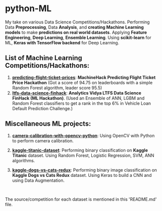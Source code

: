 # python-ML 
My take on various Data Science Competitions/Hackathons. Performing Data **Preprocessing**, Data **Analysis**, and **creating Machine Learning models** to make **predictions on real world datasets**. Applying **Feature Engineering**, **Deep Learning**, **Ensemble Learning**.
Using **scikit-learn** for ML, **Keras with TensorFlow backend** for Deep Learning.

## List of Machine Learning Competitions/Hackathons:
1) [**predicting-flight-ticket-prices**](https://github.com/mohitr7/python-ML/tree/master/predicting-flight-ticket-prices): **MachineHack Predicting Flight Ticket Price Hackathon** (Got a score of 94.75 on leaderboards with a simple Random Forest algorithm, leader score 95.5) 
2) [**ltfs-data-science-finhack**](https://github.com/mohitr7/python-ML/tree/master/ltfs-data-science-finhack): **Analytics Vidya LTFS Data Science FinHack (ML Hackathon)**. (Used an Ensemble of ANN, LGBM and Random Forest classifiers to get a rank in the top 6% in Vehicle Loan Default Prediction Challenge.)



## Miscellaneous ML projects:
1) [**camera-calibration-with-opencv-python**](https://github.com/mohitr7/python-ML/tree/master/camera-calibration-with-opencv-python): Using OpenCV with Python to perform camera calibration. 

2) [**kaggle-titanic-dataset**](https://github.com/mohitr7/python-ML/tree/master/kaggle-titanic-dataset): Performing binary classification on **Kaggle Titanic** dataset. Using Random Forest, Logistic Regression, SVM, ANN algorithms. 

3) [**kaggle-dogs-vs-cats-redux**](https://github.com/mohitr7/python-ML/tree/master/kaggle-dogs-vs-cats-redux): Performing binary image classification on **Kaggle Dogs vs Cats Redux** dataset. Using Keras to build a CNN and using Data Augmentation.

<br>

The source/competition for each dataset is mentioned in this 'README.md' file. 
